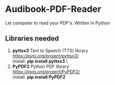 # Audibook-PDF-Reader
Let computer to read your PDF's. Written in Python

## Libraries needed
1. **pyttsx3** Text to Speech (TTS) library\
https://pypi.org/project/pyttsx3/ \
install: **pip install pyttsx3** \
2. **PyPDF2** Python PDF library\
https://pypi.org/project/PyPDF2/ \
install: **pip install PyPDF2**

